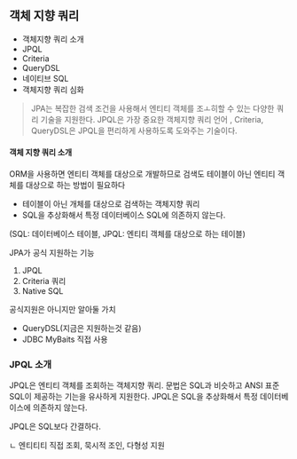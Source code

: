 ## 객체 지향 쿼리

* 객체지향 쿼리 소개
* JPQL
* Criteria
* QueryDSL
* 네이티브 SQL
* 객체지향 쿼리 심화

> JPA는 복잡한 검색 조건을 사용해서 엔티티 객체를 조ㅗ히할 수 있는 다양한 쿼리 기술을 지원한다.
JPQL은 가장 중요한 객체지향 쿼리 언어 , Criteria, QueryDSL은 JPQL을 편리하게 사용하도록 도와주는 기술이다.


#### 객체 지향 쿼리 소개

ORM을 사용하면 엔티티 객체를 대상으로 개발하므로 검색도 테이블이 아닌 엔티티 객체를 대상으로 하는 방법이 필요하다

* 테이블이 아닌 개체를 대상으로 검색하는 객체지향 쿼리
* SQL을 추상화해서 특정 데이터베이스 SQL에 의존하지 않는다.

(SQL: 데이터베이스 테이블, JPQL: 엔티티 객체를 대상으로 하는 테이블)

JPA가 공식 지원하는 기능

1. JPQL
2. Criteria 쿼리
3. Native SQL

공식지원은 아니지만 알아둘 가치

* QueryDSL(지금은 지원하는것 같음)
* JDBC MyBaits 직접 사용

### JPQL 소개

JPQL은 엔티티 객체를 조회하는 객체지향 쿼리.
문법은 SQL과 비슷하고 ANSI 표준 SQL이 제공하는 기는을 유사하게 지원한다.
JPQL은 SQL을 추상화해서 특정 데이터베이스에 의존하지 않는다.

JPQL은 SQL보다 간결하다.

ㄴ 엔티티티 직접 조회, 묵시적 조인, 다형성 지원